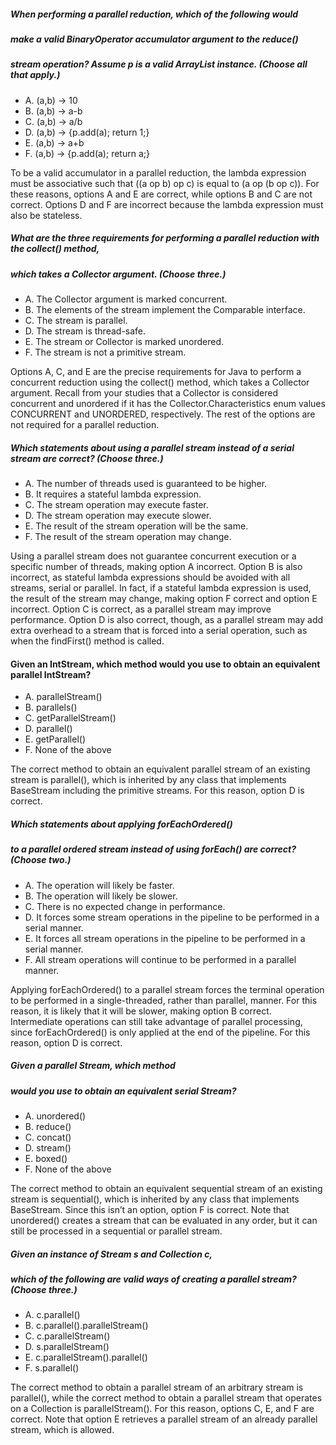 ##### When performing a parallel reduction, which of the following would
##### make a valid BinaryOperator<Integer> accumulator argument to the reduce()
##### stream operation? Assume p is a valid ArrayList<Integer> instance. (Choose all that apply.)
*  A. (a,b) -> 10
*  B. (a,b) -> a-b
*  C. (a,b) -> a/b
*  D. (a,b) -> {p.add(a); return 1;}
*  E. (a,b) -> a+b
*  F. (a,b) -> {p.add(a); return a;}

To be a valid accumulator in a parallel reduction,
the lambda expression must be associative such that ((a op b) op c) is equal to (a op (b op c)).
For these reasons, options A and E are correct, while options B and C are not correct.
Options D and F are incorrect because the lambda expression must also be stateless.

##### What are the three requirements for performing a parallel reduction with the collect() method,
##### which takes a Collector argument. (Choose three.)
*  A. The Collector argument is marked concurrent.
*  B. The elements of the stream implement the Comparable interface.
*  C. The stream is parallel.
*  D. The stream is thread-safe.
*  E. The stream or Collector is marked unordered.
*  F. The stream is not a primitive stream.

Options A, C, and E are the precise requirements for Java to perform a concurrent reduction using the collect() method,
which takes a Collector argument.
Recall from your studies that a Collector is considered concurrent and unordered
if it has the Collector.Characteristics enum values CONCURRENT and UNORDERED, respectively.
The rest of the options are not required for a parallel reduction.

##### Which statements about using a parallel stream instead of a serial stream are correct? (Choose three.)
* A. The number of threads used is guaranteed to be higher.
* B. It requires a stateful lambda expression.
* C. The stream operation may execute faster.
* D. The stream operation may execute slower.
* E. The result of the stream operation will be the same.
* F. The result of the stream operation may change.

Using a parallel stream does not guarantee concurrent execution
or a specific number of threads, making option A incorrect.
Option B is also incorrect, as stateful lambda expressions should
be avoided with all streams, serial or parallel.
In fact, if a stateful lambda expression is used,
the result of the stream may change, making option F correct and option E incorrect.
Option C is correct, as a parallel stream may improve performance.
Option D is also correct, though, as a parallel stream may add extra overhead
to a stream that is forced into a serial operation, such as when the findFirst() method is called.

#### Given an IntStream, which method would you use to obtain an equivalent parallel IntStream?
* A. parallelStream()
* B. parallels()
* C. getParallelStream()
* D. parallel()
* E. getParallel()
* F. None of the above

The correct method to obtain an equivalent parallel stream of an existing stream is parallel(),
which is inherited by any class that implements BaseStream<T>
including the primitive streams. For this reason, option D is correct.

##### Which statements about applying forEachOrdered()
##### to a parallel ordered stream instead of using forEach() are correct? (Choose two.)
*  A. The operation will likely be faster.
*  B. The operation will likely be slower.
*  C. There is no expected change in performance.
*  D. It forces some stream operations in the pipeline to be performed in a serial manner.
*  E. It forces all stream operations in the pipeline to be performed in a serial manner.
*  F. All stream operations will continue to be performed in a parallel manner.

Applying forEachOrdered() to a parallel stream forces
the terminal operation to be performed in a single-threaded, rather than parallel, manner.
For this reason, it is likely that it will be slower, making option B correct.
Intermediate operations can still take advantage of parallel processing,
since forEachOrdered() is only applied at the end of the pipeline. For this reason, option D is correct.

##### Given a parallel Stream<T>, which method
##### would you use to obtain an equivalent serial Stream<T>?

* A. unordered()
* B. reduce()
* C. concat()
* D. stream()
* E. boxed()
* F. None of the above

The correct method to obtain an equivalent sequential stream of an existing
stream is sequential(), which is inherited by any class
that implements BaseStream<T>.
Since this isn’t an option, option F is correct.
Note that unordered() creates a stream
that can be evaluated in any order,
but it can still be processed in a sequential or parallel stream.

##### Given an instance of Stream s and Collection c,
##### which of the following are valid ways of creating a parallel stream? (Choose three.)
* A. c.parallel()
* B. c.parallel().parallelStream()
* C. c.parallelStream()
* D. s.parallelStream()
* E. c.parallelStream().parallel()
* F. s.parallel()

The correct method to obtain a parallel stream of an arbitrary stream is parallel(),
while the correct method to obtain a parallel stream that operates on a Collection is parallelStream().
For this reason, options C, E, and F are correct.
Note that option E retrieves a parallel stream of an already parallel stream, which is allowed.
